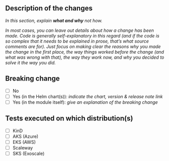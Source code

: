 ## Description of the changes

_In this section, explain **what and why** not how._

_In most cases, you can leave out details about how a change has been made. Code is generally self-explanatory in this regard (and if the code is so complex that it needs to be explained in prose, that’s what source comments are for). Just focus on making clear the reasons why you made the change in the first place, the way things worked before the change (and what was wrong with that), the way they work now, and why you decided to solve it the way you did._

## Breaking change

* [ ] No
* [ ] Yes (in the Helm chart(s)): _indicate the chart, version & release note link_
* [ ] Yes (in the module itself): _give an explanation of the breaking change_

## Tests executed on which distribution(s)

* [ ] KinD
* [ ] AKS (Azure)
* [ ] EKS (AWS)
* [ ] Scaleway
* [ ] SKS (Exoscale)
